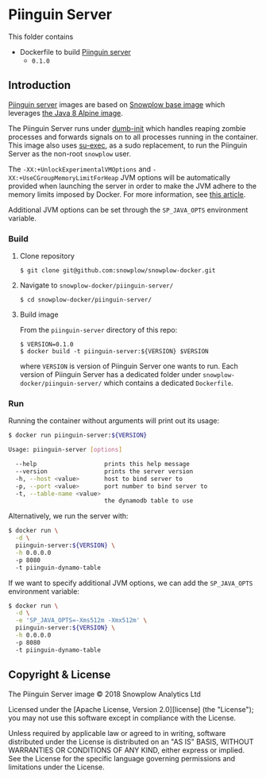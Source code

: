# Piinguin Server

This folder contains

* Dockerfile to build [Piinguin server][piinguin-server]
  * `0.1.0`

## Introduction

[Piinguin server][piinguin-server] images are based on [Snowplow base image][base-image] which leverages [the Java 8 Alpine image][alpine-image].

The Piinguin Server runs under [dumb-init][dumb-init] which handles reaping zombie processes
and forwards signals on to all processes running in the container. This image also uses
[su-exec][su-exec], as a sudo replacement, to run the Piinguin Server as the non-root `snowplow` user.

The `-XX:+UnlockExperimentalVMOptions` and `-XX:+UseCGroupMemoryLimitForHeap` JVM options will be
automatically provided when launching the server in order to make the JVM adhere to the memory
limits imposed by Docker. For more information, see [this article][jvm-docker-article].

Additional JVM options can be set through the `SP_JAVA_OPTS` environment variable.

### Build

1) Clone repository

    `$ git clone git@github.com:snowplow/snowplow-docker.git`

2) Navigate to `snowplow-docker/piinguin-server/`

    `$ cd snowplow-docker/piinguin-server/`

3) Build image

    From the `piinguin-server` directory of this repo:
    ```
    $ VERSION=0.1.0
    $ docker build -t piinguin-server:${VERSION} $VERSION
    ```
    where `VERSION` is version of Piinguin Server one wants to run. Each version of Piinguin Server has a dedicated folder under `snowplow-docker/piinguin-server/` which contains a dedicated `Dockerfile`.

### Run

Running the container without arguments will print out its usage:

```bash
$ docker run piinguin-server:${VERSION}

Usage: piinguin-server [options]

  --help                   prints this help message
  --version                prints the server version
  -h, --host <value>       host to bind server to
  -p, --port <value>       port number to bind server to
  -t, --table-name <value>
                           the dynamodb table to use
```

Alternatively, we run the server with:

```bash
$ docker run \
  -d \
  piinguin-server:${VERSION} \
  -h 0.0.0.0
  -p 8080
  -t piinguin-dynamo-table
```

If we want to specify additional JVM options, we can add the `SP_JAVA_OPTS` environment variable:

```bash
$ docker run \
  -d \
  -e 'SP_JAVA_OPTS=-Xms512m -Xmx512m' \
  piinguin-server:${VERSION} \
  -h 0.0.0.0
  -p 8080
  -t piinguin-dynamo-table
```

## Copyright & License

The Piinguin Server image &copy; 2018 Snowplow Analytics Ltd

Licensed under the [Apache License, Version 2.0][license] (the "License");
you may not use this software except in compliance with the License.

Unless required by applicable law or agreed to in writing, software
distributed under the License is distributed on an "AS IS" BASIS,
WITHOUT WARRANTIES OR CONDITIONS OF ANY KIND, either express or implied.
See the License for the specific language governing permissions and
limitations under the License.


[base-image]: https://github.com/snowplow/snowplow-docker/tree/master/base
[piinguin-server]: https://github.com/snowplow-incubator/piinguin
[alpine-image]: https://github.com/docker-library/openjdk/blob/master/8-jre/alpine/Dockerfile
[dumb-init]: https://github.com/Yelp/dumb-init
[su-exec]: https://github.com/ncopa/su-exec
[jvm-docker-article]: https://blogs.oracle.com/java-platform-group/java-se-support-for-docker-cpu-and-memory-limits
